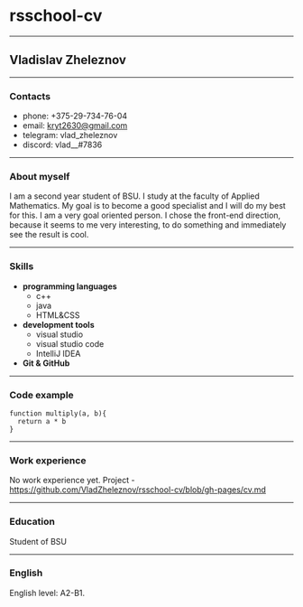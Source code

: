 # rsschool-cv
***
## Vladislav Zheleznov
***
### Contacts
* phone: +375-29-734-76-04
* email: kryt2630@gmail.com
* telegram: vlad_zheleznov
* discord: vlad__#7836

***
### About myself
I am a second year student of BSU. I study at the faculty of Applied Mathematics. My goal is to become a good specialist and I will do my best for this. I am a very goal oriented person. I chose the front-end direction, because it seems to me very interesting, to do something and immediately see the result is cool.

***
### Skills
* **programming languages** 
    + c++
    + java
    + HTML&CSS
* **development tools**
    + visual studio
    + visual studio code
    + IntelliJ IDEA
* **Git & GitHub**

***
### Code example
```
function multiply(a, b){
  return a * b
}
```
***
### Work experience
No work experience yet.
Project - https://github.com/VladZheleznov/rsschool-cv/blob/gh-pages/cv.md

***
### Education
Student of BSU

***
### English
English level: A2-B1.